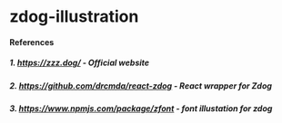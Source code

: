 # zdog-illustration

#### References

##### 1. https://zzz.dog/ - Official website
##### 2. https://github.com/drcmda/react-zdog - React wrapper for Zdog
##### 3. https://www.npmjs.com/package/zfont - font illustation for zdog
